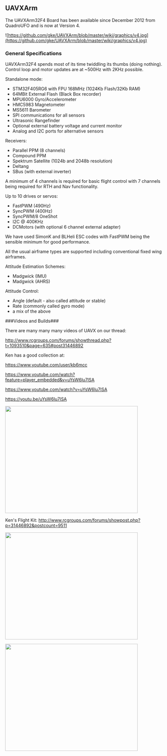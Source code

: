 ## UAVXArm ##

The UAVXArm32F4 Board has been available since December 2012 from QuadroUFO and is now at Version 4.

![https://github.com/gke/UAVXArm/blob/master/wiki/graphics/v4.jpg](https://github.com/gke/UAVXArm/blob/master/wiki/graphics/v4.jpg)

### General Specifications ###

UAVXArm32F4 spends most of its time twiddling its thumbs (doing nothing). Control loop and motor updates are at ~500Hz with 2KHz possible.

Standalone mode:

  * STM32F405RG6 with FPU 168MHz (1024Kb Flash/32Kb RAM)
  * 64MBit External Flash (Black Box recorder)
  * MPU6000 Gyro/Accelerometer
  * HMC5983 Magnetometer
  * MS5611 Barometer
  * SPI communications for all sensors
  * Ultrasonic Rangefinder
  * Optional external battery voltage and current monitor
  * Analog and I2C ports for alternative sensors

Receivers:

  * Parallel PPM (8 channels)
  * Compound PPM
  * Spektrum Satellite (1024b and 2048b resolution)
  * Deltang
  * SBus (with external inverter)

A minimum of 4 channels is required for basic flight control with 7 channels being required for RTH and Nav functionality.

Up to 10 drives or servos:

  * FastPWM (490Hz)
  * SyncPWM (400Hz)
  * SyncPWM/8 OneShot 
  * I2C @ 400KHz
  * DCMotors (with optional 6 channel external adapter)

We have used SimonK and BLHeli ESC codes with FastPWM being the sensible minimum for good performance.

All the usual airframe types are supported including conventional fixed wing airframes. 

Attitude Estimation Schemes:

  * Madgwick (IMU)
  * Madgwick (AHRS)

Attitude Control:

  * Angle (default - also called attitude or stable)
  * Rate (commonly called gyro mode)
  * a mix of the above

###Videos and Builds###

There are many many many videos of UAVX on our thread:

http://www.rcgroups.com/forums/showthread.php?t=1093510&page=635#post31446892

Ken has a good collection at:

https://www.youtube.com/user/kb6mcc

https://www.youtube.com/watch?feature=player_embedded&v=uYsW6lu7lSA

https://www.youtube.com/watch?v=uYsW6lu7lSA

https://youtu.be/uYsW6lu7lSA

<a href='http://www.youtube.com/watch?feature=player_embedded&v=uYsW6lu7lSA' target='_blank'><img src='http://img.youtube.com/vi/uYsW6lu7lSA/0.jpg' width='425' height=344 /></a>

Ken's Flight Kit: http://www.rcgroups.com/forums/showpost.php?p=31446892&postcount=9511

<a href='http://www.youtube.com/watch?feature=player_embedded&v=w_9torIeAb8' target='_blank'><img src='http://img.youtube.com/vi/w_9torIeAb8/0.jpg' width='425' height=344 /></a>

<a href='http://www.youtube.com/watch?feature=player_embedded&v=faXzluGCzVo' target='_blank'><img src='http://img.youtube.com/vi/faXzluGCzVo/0.jpg' width='425' height=344 /></a>





